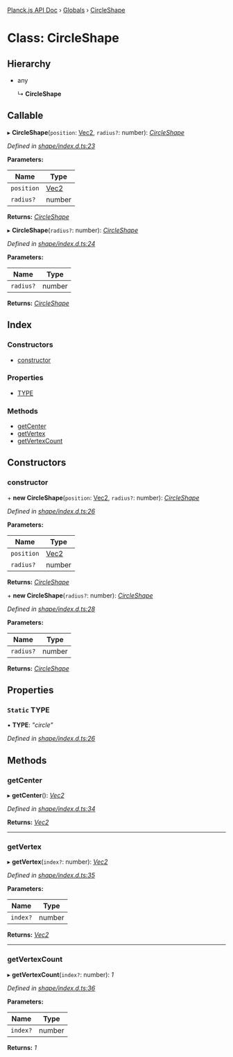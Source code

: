 [Planck.js API Doc](../README.md) › [Globals](../globals.md) › [CircleShape](circleshape.md)

# Class: CircleShape

## Hierarchy

* any

  ↳ **CircleShape**

## Callable

▸ **CircleShape**(`position`: [Vec2](vec2.md), `radius?`: number): *[CircleShape](circleshape.md)*

*Defined in [shape/index.d.ts:23](https://github.com/shakiba/planck.js/blob/038d425/lib/shape/index.d.ts#L23)*

**Parameters:**

Name | Type |
------ | ------ |
`position` | [Vec2](vec2.md) |
`radius?` | number |

**Returns:** *[CircleShape](circleshape.md)*

▸ **CircleShape**(`radius?`: number): *[CircleShape](circleshape.md)*

*Defined in [shape/index.d.ts:24](https://github.com/shakiba/planck.js/blob/038d425/lib/shape/index.d.ts#L24)*

**Parameters:**

Name | Type |
------ | ------ |
`radius?` | number |

**Returns:** *[CircleShape](circleshape.md)*

## Index

### Constructors

* [constructor](circleshape.md#constructor)

### Properties

* [TYPE](circleshape.md#static-type)

### Methods

* [getCenter](circleshape.md#getcenter)
* [getVertex](circleshape.md#getvertex)
* [getVertexCount](circleshape.md#getvertexcount)

## Constructors

###  constructor

\+ **new CircleShape**(`position`: [Vec2](vec2.md), `radius?`: number): *[CircleShape](circleshape.md)*

*Defined in [shape/index.d.ts:26](https://github.com/shakiba/planck.js/blob/038d425/lib/shape/index.d.ts#L26)*

**Parameters:**

Name | Type |
------ | ------ |
`position` | [Vec2](vec2.md) |
`radius?` | number |

**Returns:** *[CircleShape](circleshape.md)*

\+ **new CircleShape**(`radius?`: number): *[CircleShape](circleshape.md)*

*Defined in [shape/index.d.ts:28](https://github.com/shakiba/planck.js/blob/038d425/lib/shape/index.d.ts#L28)*

**Parameters:**

Name | Type |
------ | ------ |
`radius?` | number |

**Returns:** *[CircleShape](circleshape.md)*

## Properties

### `Static` TYPE

▪ **TYPE**: *"circle"*

*Defined in [shape/index.d.ts:26](https://github.com/shakiba/planck.js/blob/038d425/lib/shape/index.d.ts#L26)*

## Methods

###  getCenter

▸ **getCenter**(): *[Vec2](vec2.md)*

*Defined in [shape/index.d.ts:34](https://github.com/shakiba/planck.js/blob/038d425/lib/shape/index.d.ts#L34)*

**Returns:** *[Vec2](vec2.md)*

___

###  getVertex

▸ **getVertex**(`index?`: number): *[Vec2](vec2.md)*

*Defined in [shape/index.d.ts:35](https://github.com/shakiba/planck.js/blob/038d425/lib/shape/index.d.ts#L35)*

**Parameters:**

Name | Type |
------ | ------ |
`index?` | number |

**Returns:** *[Vec2](vec2.md)*

___

###  getVertexCount

▸ **getVertexCount**(`index?`: number): *1*

*Defined in [shape/index.d.ts:36](https://github.com/shakiba/planck.js/blob/038d425/lib/shape/index.d.ts#L36)*

**Parameters:**

Name | Type |
------ | ------ |
`index?` | number |

**Returns:** *1*
